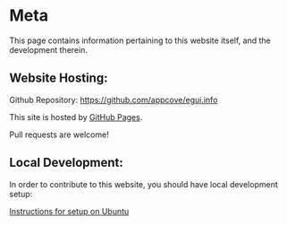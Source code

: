 # Meta

This page contains information pertaining to this website itself, and the development therein.

## Website Hosting:

Github Repository: <https://github.com/appcove/egui.info>

This site is hosted by [GitHub Pages](https://pages.github.com).

Pull requests are welcome!


## Local Development:

In order to contribute to this website, you should have local development setup:

[Instructions for setup on Ubuntu](./local-development-with-ubuntu)



